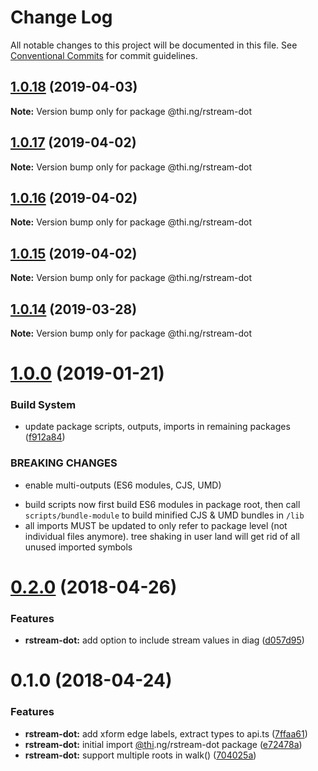 # Change Log

All notable changes to this project will be documented in this file.
See [Conventional Commits](https://conventionalcommits.org) for commit guidelines.

## [1.0.18](https://github.com/thi-ng/umbrella/compare/@thi.ng/rstream-dot@1.0.17...@thi.ng/rstream-dot@1.0.18) (2019-04-03)

**Note:** Version bump only for package @thi.ng/rstream-dot





## [1.0.17](https://github.com/thi-ng/umbrella/compare/@thi.ng/rstream-dot@1.0.16...@thi.ng/rstream-dot@1.0.17) (2019-04-02)

**Note:** Version bump only for package @thi.ng/rstream-dot





## [1.0.16](https://github.com/thi-ng/umbrella/compare/@thi.ng/rstream-dot@1.0.15...@thi.ng/rstream-dot@1.0.16) (2019-04-02)

**Note:** Version bump only for package @thi.ng/rstream-dot





## [1.0.15](https://github.com/thi-ng/umbrella/compare/@thi.ng/rstream-dot@1.0.14...@thi.ng/rstream-dot@1.0.15) (2019-04-02)

**Note:** Version bump only for package @thi.ng/rstream-dot





## [1.0.14](https://github.com/thi-ng/umbrella/compare/@thi.ng/rstream-dot@1.0.13...@thi.ng/rstream-dot@1.0.14) (2019-03-28)

**Note:** Version bump only for package @thi.ng/rstream-dot







# [1.0.0](https://github.com/thi-ng/umbrella/compare/@thi.ng/rstream-dot@0.2.64...@thi.ng/rstream-dot@1.0.0) (2019-01-21)


### Build System

* update package scripts, outputs, imports in remaining packages ([f912a84](https://github.com/thi-ng/umbrella/commit/f912a84))


### BREAKING CHANGES

* enable multi-outputs (ES6 modules, CJS, UMD)

- build scripts now first build ES6 modules in package root, then call
  `scripts/bundle-module` to build minified CJS & UMD bundles in `/lib`
- all imports MUST be updated to only refer to package level
  (not individual files anymore). tree shaking in user land will get rid of
  all unused imported symbols


<a name="0.2.0"></a>
# [0.2.0](https://github.com/thi-ng/umbrella/compare/@thi.ng/rstream-dot@0.1.2...@thi.ng/rstream-dot@0.2.0) (2018-04-26)


### Features

* **rstream-dot:** add option to include stream values in diag ([d057d95](https://github.com/thi-ng/umbrella/commit/d057d95))


<a name="0.1.0"></a>
# 0.1.0 (2018-04-24)


### Features

* **rstream-dot:** add xform edge labels, extract types to api.ts ([7ffaa61](https://github.com/thi-ng/umbrella/commit/7ffaa61))
* **rstream-dot:** initial import [@thi](https://github.com/thi).ng/rstream-dot package ([e72478a](https://github.com/thi-ng/umbrella/commit/e72478a))
* **rstream-dot:** support multiple roots in walk() ([704025a](https://github.com/thi-ng/umbrella/commit/704025a))
